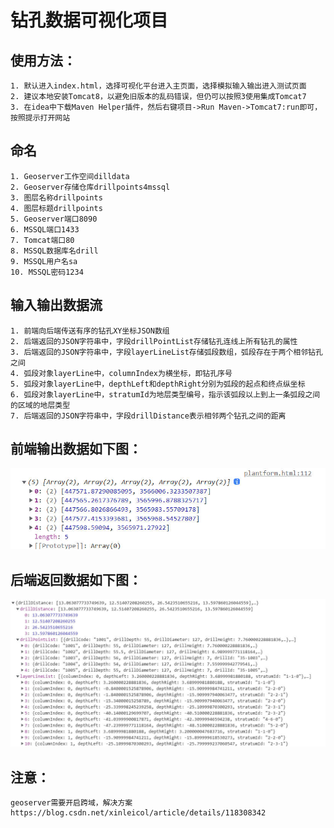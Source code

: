 # 钻孔数据可视化项目
## 使用方法：
    1. 默认进入index.html，选择可视化平台进入主页面，选择模拟输入输出进入测试页面
    2. 建议本地安装Tomcat8，以避免旧版本的乱码错误，但仍可以按照3使用集成Tomcat7
    3. 在idea中下载Maven Helper插件，然后右键项目->Run Maven->Tomcat7:run即可，按照提示打开网站

## 命名
    1. Geoserver工作空间dilldata
    2. Geoserver存储仓库drillpoints4mssql
    3. 图层名称drillpoints
    4. 图层标题drillpoints
    5. Geoserver端口8090
    6. MSSQL端口1433
    7. Tomcat端口80
    8. MSSQL数据库名drill
    9. MSSQL用户名sa
    10. MSSQL密码1234

## 输入输出数据流
    1. 前端向后端传送有序的钻孔XY坐标JSON数组
    2. 后端返回的JSON字符串中，字段drillPointList存储钻孔连线上所有钻孔的属性
    3. 后端返回的JSON字符串中，字段layerLineList存储弧段数组，弧段存在于两个相邻钻孔之间
    4. 弧段对象layerLine中，columnIndex为横坐标，即钻孔序号
    5. 弧段对象layerLine中，depthLeft和depthRight分别为弧段的起点和终点纵坐标
    6. 弧段对象layerLine中，stratumId为地层类型编号，指示该弧段以上到上一条弧段之间的区域的地层类型
    7. 后端返回的JSON字符串中，字段drillDistance表示相邻两个钻孔之间的距离

## 前端输出数据如下图：
![前端输出数据结构](front.jpg)

## 后端返回数据如下图：
![SectionPloter数据结构](section.jpg)

## 注意：
    geoserver需要开启跨域，解决方案https://blog.csdn.net/xinleicol/article/details/118308342
